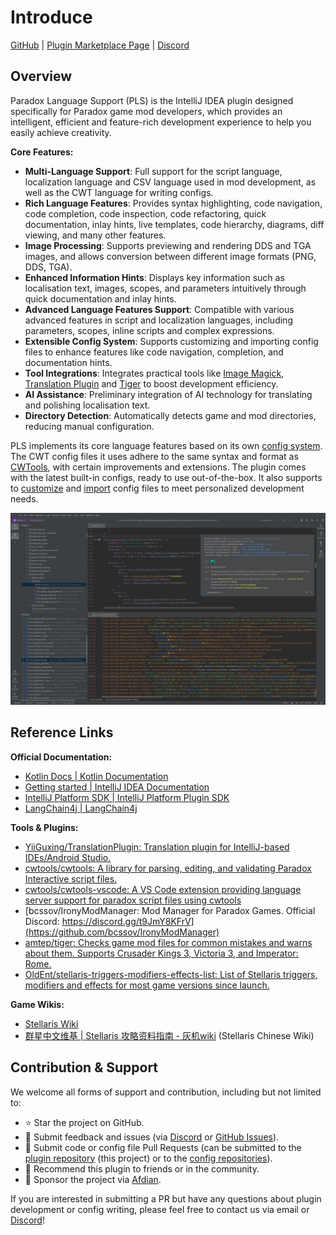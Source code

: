# Introduce

[GitHub](https://github.com/DragonKnightOfBreeze/Paradox-Language-Support) |
[Plugin Marketplace Page](https://plugins.jetbrains.com/plugin/16825-paradox-language-support) |
[Discord](https://discord.gg/vBpbET2bXT)

## Overview

Paradox Language Support (PLS) is the IntelliJ IDEA plugin designed specifically for Paradox game mod developers, which provides an intelligent, efficient and feature-rich development experience to help you easily achieve creativity.

**Core Features:**

- **Multi-Language Support**: Full support for the script language, localization language and CSV language used in mod development, as well as the CWT language for writing configs.
- **Rich Language Features**: Provides syntax highlighting, code navigation, code completion, code inspection, code refactoring, quick documentation, inlay hints, live templates, code hierarchy, diagrams, diff viewing, and many other features.
- **Image Processing**: Supports previewing and rendering DDS and TGA images, and allows conversion between different image formats (PNG, DDS, TGA).
- **Enhanced Information Hints**: Displays key information such as localisation text, images, scopes, and parameters intuitively through quick documentation and inlay hints.
- **Advanced Language Features Support**: Compatible with various advanced features in script and localization languages, including parameters, scopes, inline scripts and complex expressions.
- **Extensible Config System**: Supports customizing and importing config files to enhance features like code navigation, completion, and documentation hints.
- **Tool Integrations**: Integrates practical tools like [Image Magick](https://www.imagemagick.org), [Translation Plugin](https://github.com/yiiguxing/TranslationPlugin) and [Tiger](https://github.com/amtep/tiger) to boost development efficiency.
- **AI Assistance**: Preliminary integration of AI technology for translating and polishing localisation text.
- **Directory Detection**: Automatically detects game and mod directories, reducing manual configuration.

PLS implements its core language features based on its own [config system](https://windea.icu/Paradox-Language-Support/en/config.html). The CWT config files it uses adhere to the same syntax and format as [CWTools](https://github.com/cwtools/cwtools), with certain improvements and extensions. The plugin comes with the latest built-in configs, ready to use out-of-the-box. It also supports to [customize](https://windea.icu/Paradox-Language-Support/en/config.html#write-cwt-config-files) and [import](https://windea.icu/Paradox-Language-Support/en/config.html#import-cwt-config-files) config files to meet personalized development needs.

![](../images/preview_1_en.png)

## Reference Links

**Official Documentation:**

- [Kotlin Docs | Kotlin Documentation](https://kotlinlang.org/docs/home.html)
- [Getting started | IntelliJ IDEA Documentation](https://www.jetbrains.com/help/idea/getting-started.html)
- [IntelliJ Platform SDK | IntelliJ Platform Plugin SDK](https://plugins.jetbrains.com/docs/intellij/welcome.html)
- [LangChain4j | LangChain4j](https://docs.langchain4j.dev/)

**Tools & Plugins:**

- [YiiGuxing/TranslationPlugin: Translation plugin for IntelliJ-based IDEs/Android Studio.](https://github.com/YiiGuxing/TranslationPlugin)
- [cwtools/cwtools: A library for parsing, editing, and validating Paradox Interactive script files.](https://github.com/cwtools/cwtools)
- [cwtools/cwtools-vscode: A VS Code extension providing language server support for paradox script files using cwtools](https://github.com/cwtools/cwtools-vscode)
- [bcssov/IronyModManager: Mod Manager for Paradox Games. Official Discord: https://discord.gg/t9JmY8KFrV](https://github.com/bcssov/IronyModManager)
- [amtep/tiger: Checks game mod files for common mistakes and warns about them. Supports Crusader Kings 3, Victoria 3, and Imperator: Rome.](https://github.com/amtep/tiger)
- [OldEnt/stellaris-triggers-modifiers-effects-list: List of Stellaris triggers, modifiers and effects for most game versions since launch.](https://github.com/OldEnt/stellaris-triggers-modifiers-effects-list)

**Game Wikis:**

- [Stellaris Wiki](https://stellaris.paradoxwikis.com/Stellaris_Wiki)
- [群星中文维基 | Stellaris 攻略资料指南 - 灰机wiki](https://qunxing.huijiwiki.com/wiki/%E9%A6%96%E9%A1%B5) (Stellaris Chinese Wiki)

## Contribution & Support

We welcome all forms of support and contribution, including but not limited to:

- ⭐ Star the project on GitHub.
- 🐛 Submit feedback and issues (via [Discord](https://discord.gg/vBpbET2bXT) or [GitHub Issues](https://github.com/DragonKnightOfBreeze/Paradox-Language-Support/issues)).
- 🔧 Submit code or config file Pull Requests (can be submitted to the [plugin repository](https://github.com/DragonKnightOfBreeze/Paradox-Language-Support) (this project) or to the [config repositories](https://github.com/DragonKnightOfBreeze/Paradox-Language-Support/blob/master/cwt/README.md)).
- 📢 Recommend this plugin to friends or in the community.
- 💝 Sponsor the project via [Afdian](https://afdian.com/a/dk_breeze).

If you are interested in submitting a PR but have any questions about plugin development or config writing, please feel free to contact us via email or [Discord](https://discord.gg/vBpbET2bXT)!